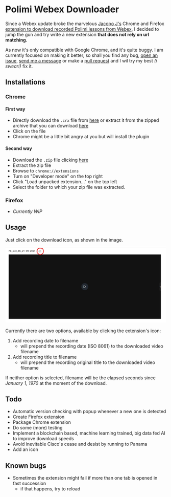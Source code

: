 # Polimi Webex Downloader

Since a Webex update broke the marvelous [Jacopo J's](https://github.com/jacopo-j/) Chrome and Firefox [extension to download recorded Polimi lessons from Webex](https://github.com/jacopo-j/WebXDownloader), I decided to jump the gun and try write a new extension **that does not rely on url matching.**

As now it's only compatible with Google Chrome, and it's quite buggy.
I am currently focused on making it better, so shall you find any bug, [open an issue](https://github.com/lorossi/polimi-webex-downloader/issues), [send me a message](https://github.com/lorossi) or make a [pull request](https://github.com/lorossi/polimi-webex-downloader/pulls) and I wil try my best *(i swear!)* fix it.

## Installations

### Chrome

#### First way

* Directly download the `.crx` file from [here](https://github.com/lorossi/webex-downloader/blob/4b8668f98d76e182a3b05520d30f8c9afd69fd7a/bin/polimi-webex-downloader-v0.1.1.crx) or extract it from the zipped archive that you can download [here](https://github.com/lorossi/polimi-webex-downloader/archive/refs/heads/main.zip)
* Click on the file
* Chrome might be a little bit angry at you but will install the plugin

#### Second way

* Download the `.zip` file clicking [here](https://github.com/lorossi/polimi-webex-downloader/archive/refs/heads/main.zip)
* Extract the zip file
* Browse to `chrome://extensions`
* Turn on "Developer mode" on the top right
* Click "Load unpacked extension..." on the top left
* Select the folder to which your zip file was extracted.

### Firefox

* *Currently WIP*

## Usage

Just click on the download icon, as shown in the image.

![img](/images/how_to_download.png)

Currently there are two options, available by clicking the extension's icon:

1. Add recording date to filename
   * will prepend the recording date (ISO 8061) to the downloaded video filename
2. Add recording title to filename
   * will prepend the recording original title to the downloaded video filename

If neither option is selected, filename will be the elapsed seconds since *January 1, 1970* at the moment of the download.

## Todo

* Automatic version checking with popup whenever a new one is detected
* Create Firefox extension
* Package Chrome extension
* Do some (more) testing
* Implement a blockchain based, machine learning trained, big data fed AI to improve download speeds
* Avoid inevitable Cisco's cease and desist by running to Panama
* Add an icon

## Known bugs

* Sometimes the extension might fail if more than one tab is opened in fast succession
  * if that happens, try to reload
